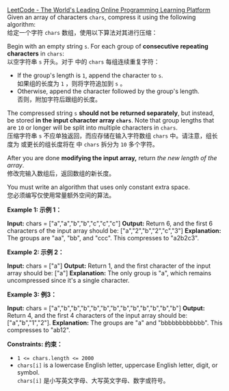 [LeetCode - The World's Leading Online Programming Learning Platform](https://leetcode.com/problems/string-compression/?envType=study-plan-v2&envId=leetcode-75)  
Given an array of characters `chars`, compress it using the following algorithm:  
给定一个字符 `chars` 数组，使用以下算法对其进行压缩：

Begin with an empty string `s`. For each group of **consecutive repeating characters** in `chars`:  
以空字符串 `s` 开头。对于 中的 `chars` 每组连续重复字符：

- If the group's length is `1`, append the character to `s`.  
    如果组的长度为 `1` ，则将字符追加到 `s` 。
- Otherwise, append the character followed by the group's length.  
    否则，附加字符后跟组的长度。

The compressed string `s` **should not be returned separately**, but instead, be stored **in the input character array `chars`**. Note that group lengths that are `10` or longer will be split into multiple characters in `chars`.  
压缩字符串 `s` 不应单独返回，而应存储在输入字符数组 `chars` 中。请注意，组长度为 或更长的组长度将在 中 `chars` 拆分为 `10` 多个字符。

After you are done **modifying the input array,** return _the new length of the array_.  
修改完输入数组后，返回数组的新长度。

You must write an algorithm that uses only constant extra space.  
您必须编写仅使用常量额外空间的算法。

**Example 1: 示例 1：**

**Input:** chars = ["a","a","b","b","c","c","c"]
**Output:** Return 6, and the first 6 characters of the input array should be: ["a","2","b","2","c","3"]
**Explanation:** The groups are "aa", "bb", and "ccc". This compresses to "a2b2c3".

**Example 2: 示例 2：**

**Input:** chars = ["a"]
**Output:** Return 1, and the first character of the input array should be: ["a"]
**Explanation:** The only group is "a", which remains uncompressed since it's a single character.

**Example 3: 例3：**

**Input:** chars = ["a","b","b","b","b","b","b","b","b","b","b","b","b"]
**Output:** Return 4, and the first 4 characters of the input array should be: ["a","b","1","2"].
**Explanation:** The groups are "a" and "bbbbbbbbbbbb". This compresses to "ab12".

**Constraints: 约束：**

- `1 <= chars.length <= 2000`
- `chars[i]` is a lowercase English letter, uppercase English letter, digit, or symbol.  
    `chars[i]` 是小写英文字母、大写英文字母、数字或符号。


